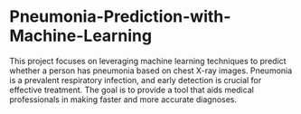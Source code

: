 # Pneumonia-Prediction-with-Machine-Learning
This project focuses on leveraging machine learning techniques to predict whether a person has pneumonia based on chest X-ray images. Pneumonia is a prevalent respiratory infection, and early detection is crucial for effective treatment. The goal is to provide a tool that aids medical professionals in making faster and more accurate diagnoses.
